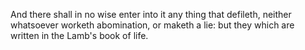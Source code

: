 And there shall in no wise enter into it any thing that defileth, neither whatsoever worketh abomination, or maketh a lie: but they which are written in the Lamb's book of life.
